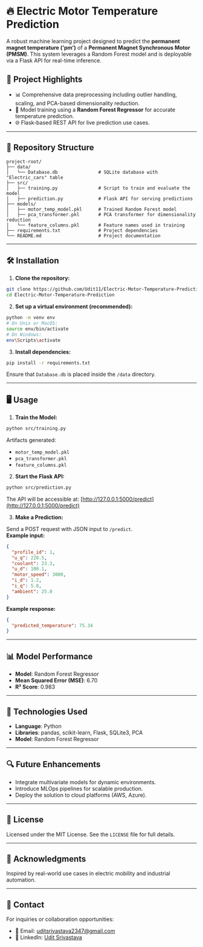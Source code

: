 # 🔥 Electric Motor Temperature Prediction

A robust machine learning project designed to predict the **permanent magnet temperature ('pm')** of a **Permanent Magnet Synchronous Motor (PMSM)**. This system leverages a Random Forest model and is deployable via a Flask API for real-time inference.

## 🌟 Project Highlights

- 📊 Comprehensive data preprocessing including outlier handling, scaling, and PCA-based dimensionality reduction.
- 🌲 Model training using a **Random Forest Regressor** for accurate temperature prediction.
- 🌐 Flask-based REST API for live prediction use cases.

---

## 📂 Repository Structure

```
project-root/
├── data/
│   └── Database.db               # SQLite database with "Electric_cars" table
├── src/
│   ├── training.py               # Script to train and evaluate the model
│   ├── prediction.py             # Flask API for serving predictions
├── models/
│   ├── motor_temp_model.pkl      # Trained Random Forest model
│   ├── pca_transformer.pkl       # PCA transformer for dimensionality reduction
│   └── feature_columns.pkl       # Feature names used in training
├── requirements.txt              # Project dependencies
└── README.md                     # Project documentation
```

---

## 🛠️ Installation

1. **Clone the repository:**

```bash
git clone https://github.com/Udit11/Electric-Motor-Temperature-Prediction.git
cd Electric-Motor-Temperature-Prediction
```

2. **Set up a virtual environment (recommended):**

```bash
python -m venv env
# On Unix or MacOS:
source env/bin/activate
# On Windows:
env\Scripts\activate
```

3. **Install dependencies:**

```bash
pip install -r requirements.txt
```

Ensure that `Database.db` is placed inside the `/data` directory.

---

## 🖥️ Usage

1. **Train the Model:**

```bash
python src/training.py
```

Artifacts generated:
- `motor_temp_model.pkl`
- `pca_transformer.pkl`
- `feature_columns.pkl`

2. **Start the Flask API:**

```bash
python src/prediction.py
```

The API will be accessible at: [http://127.0.0.1:5000/predict](http://127.0.0.1:5000/predict)

3. **Make a Prediction:**

Send a POST request with JSON input to `/predict`.  
**Example input:**

```json
{
  "profile_id": 1,
  "u_q": 220.5,
  "coolant": 23.3,
  "u_d": 100.1,
  "motor_speed": 3000,
  "i_d": 1.2,
  "i_q": 5.8,
  "ambient": 25.0
}
```

**Example response:**

```json
{
  "predicted_temperature": 75.34
}
```

---

## 📊 Model Performance

- **Model**: Random Forest Regressor
- **Mean Squared Error (MSE)**: 6.70
- **R² Score**: 0.983

---

## 🧰 Technologies Used

- **Language**: Python
- **Libraries**: pandas, scikit-learn, Flask, SQLite3, PCA
- **Model**: Random Forest Regressor

---

## 🔍 Future Enhancements

- Integrate multivariate models for dynamic environments.
- Introduce MLOps pipelines for scalable production.
- Deploy the solution to cloud platforms (AWS, Azure).

---

## 📝 License

Licensed under the MIT License. See the `LICENSE` file for full details.

---

## 🙌 Acknowledgments

Inspired by real-world use cases in electric mobility and industrial automation.

---

## 🤝 Contact

For inquiries or collaboration opportunities:

- 📧 Email: uditsrivastava2347@gmail.com  
- 🔗 LinkedIn: [Udit Srivastava](https://www.linkedin.com/in/udit-srivastava/)
